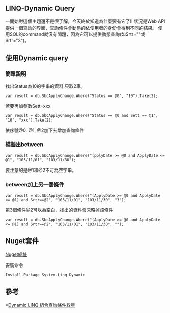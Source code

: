 LINQ-Dynamic Query
------

一開始對這個主題還不是很了解，今天終於知道為什麼要有它了!! 狀況是Web API提供一個查詢的界面，查詢條件會動態的依使用者的身份會得到不同的結果。 使用SQL的command就沒有問題，因為它可以提供動態查詢(如Srtr=""或Srtr="3")。


## 使用Dynamic query

### 簡單說明
找出Status為10的字串的資料,只取2筆。


	var result = db.SbcApplyChange.Where("Status == @0", "10").Take(2);

若要再加參數Sett=xxx

	var result = db.SbcApplyChange.Where("Status == @0 and Sett == @1", "10", "xxx").Take(2);

依序號@0, @1, @2加下去增加查詢條件

### 模擬出between

	var result = db.SbcApplyChange.Where("(pplyDate >= @0 and ApplyDate <= @1", "103/11/01", "103/11/30");
要注意的是@1和@2不可為空字串。

### between加上另一個條件

	var result = db.SbcApplyChange.Where("(ApplyDate >= @0 and ApplyDate <= @1) and Srtr==@2", "103/11/01", "103/11/30", "3");
第3個條件@2可以為空白，找出的資料會忽略掉該條件

	var result = db.SbcApplyChange.Where("(ApplyDate >= @0 and ApplyDate <= @1) and Srtr==@2", "103/11/01", "103/11/30", "");


## Nuget套件

[Nuget網址](https://www.nuget.org/packages/System.Linq.Dynamic/)

安裝命令

	Install-Package System.Linq.Dynamic


## 參考

*[Dynamic LINQ 組合查詢條件救星](http://weisnote.blogspot.tw/2013/03/dynamic-linq.html)

